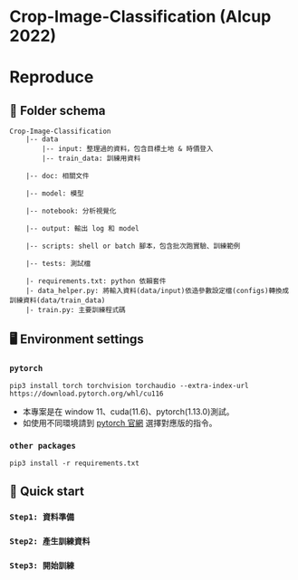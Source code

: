 # Crop-Image-Classification (AIcup 2022)

# Reproduce
## 📁 Folder schema 
```
Crop-Image-Classification
    |-- data 
        |-- input: 整理過的資料，包含目標土地 & 時價登入
        |-- train_data: 訓練用資料

    |-- doc: 相關文件

    |-- model: 模型

    |-- notebook: 分析視覺化

    |-- output: 輸出 log 和 model

    |-- scripts: shell or batch 腳本，包含批次跑實驗、訓練範例

    |-- tests: 測試檔

    |- requirements.txt: python 依賴套件
    |- data_helper.py: 將輸入資料(data/input)依造參數設定檔(configs)轉換成訓練資料(data/train_data)
    |- train.py: 主要訓練程式碼
```
## 🖥️ Environment settings 
### `pytorch`
```shell
pip3 install torch torchvision torchaudio --extra-index-url https://download.pytorch.org/whl/cu116
```
- 本專案是在 window 11、cuda(11.6)、pytorch(1.13.0)測試。
- 如使用不同環境請到 [pytorch 官網](https://pytorch.org/) 選擇對應版的指令。

### `other packages`
```shell
pip3 install -r requirements.txt
```
## 🙋 Quick start 
### `Step1: 資料準備`


### `Step2: 產生訓練資料`


### `Step3: 開始訓練`
